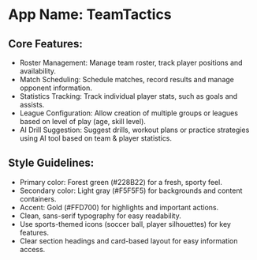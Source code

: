 # **App Name**: TeamTactics

## Core Features:

- Roster Management: Manage team roster, track player positions and availability.
- Match Scheduling: Schedule matches, record results and manage opponent information.
- Statistics Tracking: Track individual player stats, such as goals and assists.
- League Configuration: Allow creation of multiple groups or leagues based on level of play (age, skill level).
- AI Drill Suggestion: Suggest drills, workout plans or practice strategies using AI tool based on team & player statistics.

## Style Guidelines:

- Primary color: Forest green (#228B22) for a fresh, sporty feel.
- Secondary color: Light gray (#F5F5F5) for backgrounds and content containers.
- Accent: Gold (#FFD700) for highlights and important actions.
- Clean, sans-serif typography for easy readability.
- Use sports-themed icons (soccer ball, player silhouettes) for key features.
- Clear section headings and card-based layout for easy information access.